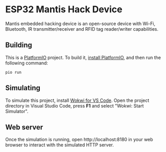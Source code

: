 # ESP32 Mantis Hack Device

Mantis embedded hacking device is an open-source device with Wi-Fi, Bluetooth, IR transmitter/receiver and RFID tag reader/writer capabilities.

## Building

This is a [PlatformIO](https://platformio.org) project. To build it, [install PlatformIO](https://docs.platformio.org/en/latest/core/installation/index.html), and then run the following command:

```
pio run
```

## Simulating

To simulate this project, install [Wokwi for VS Code](https://marketplace.visualstudio.com/items?itemName=wokwi.wokwi-vscode). Open the project directory in Visual Studio Code, press **F1** and select "Wokwi: Start Simulator".

## Web server

Once the simulation is running, open http://localhost:8180 in your web browser to interact with the simulated HTTP server.
